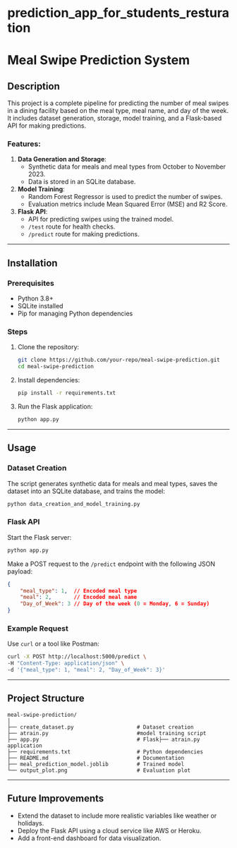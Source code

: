 # prediction_app_for_students_resturation

# Meal Swipe Prediction System

## Description
This project is a complete pipeline for predicting the number of meal swipes in a dining facility based on the meal type, meal name, and day of the week. It includes dataset generation, storage, model training, and a Flask-based API for making predictions.

### Features:
1. **Data Generation and Storage**:
   - Synthetic data for meals and meal types from October to November 2023.
   - Data is stored in an SQLite database.
2. **Model Training**:
   - Random Forest Regressor is used to predict the number of swipes.
   - Evaluation metrics include Mean Squared Error (MSE) and R2 Score.
3. **Flask API**:
   - API for predicting swipes using the trained model.
   - `/test` route for health checks.
   - `/predict` route for making predictions.

---

## Installation

### Prerequisites
- Python 3.8+
- SQLite installed
- Pip for managing Python dependencies

### Steps
1. Clone the repository:
   ```bash
   git clone https://github.com/your-repo/meal-swipe-prediction.git
   cd meal-swipe-prediction
   ```

2. Install dependencies:
   ```bash
   pip install -r requirements.txt
   ```

3. Run the Flask application:
   ```bash
   python app.py
   ```

---

## Usage

### Dataset Creation
The script generates synthetic data for meals and meal types, saves the dataset into an SQLite database, and trains the model:
```bash
python data_creation_and_model_training.py
```

### Flask API
Start the Flask server:
```bash
python app.py
```

Make a POST request to the `/predict` endpoint with the following JSON payload:
```json
{
    "meal_type": 1,  // Encoded meal type
    "meal": 2,       // Encoded meal name
    "Day_of_Week": 3 // Day of the week (0 = Monday, 6 = Sunday)
}
```

### Example Request
Use `curl` or a tool like Postman:
```bash
curl -X POST http://localhost:5000/predict \
-H "Content-Type: application/json" \
-d '{"meal_type": 1, "meal": 2, "Day_of_Week": 3}'
```

---

## Project Structure
```
meal-swipe-prediction/
│
├── create_dataset.py                    # Dataset creation 
├── atrain.py                            #model training script
├── app.py                               # Flask├── atrain.py application
├── requirements.txt                     # Python dependencies
├── README.md                            # Documentation
├── meal_prediction_model.joblib         # Trained model
└── output_plot.png                      # Evaluation plot
```

---

## Future Improvements
- Extend the dataset to include more realistic variables like weather or holidays.
- Deploy the Flask API using a cloud service like AWS or Heroku.
- Add a front-end dashboard for data visualization.


